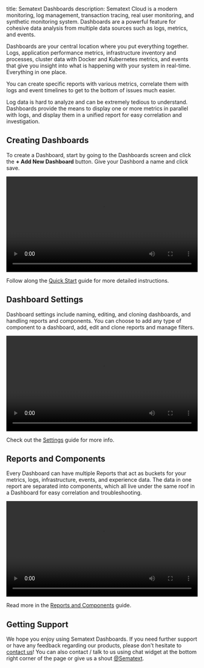 title: Sematext Dashboards
description: Sematext Cloud is a modern monitoring, log management, transaction tracing, real user monitoring, and synthetic monitoring system. Dashboards are a powerful feature for cohesive data analysis from multiple data sources such as logs, metrics, and events.

Dashboards are your central location where you put everything together. Logs, application performance metrics, infrastructure inventory and processes, cluster data with Docker and Kubernetes metrics, and events that give you insight into what is happening with your system in real-time. Everything in one place. 

You can create specific reports with various metrics, correlate them with logs and event timelines to get to the bottom of issues much easier.

Log data is hard to analyze and can be extremely tedious to understand. Dashboards provide the means to display one or more metrics in parallel with logs, and display them in a unified report for easy correlation and investigation.

## Creating Dashboards
To create a Dashboard, start by going to the Dashboards screen and click the **+ Add New Dashboard** button. Give your Dashbord a name and click save.

<video style="display:block; width:100%; height:auto;" controls autoplay>
  <source src="https://cdn.sematext.com/videos/create-dash.mp4" type="video/mp4" />
</video>

Follow along the [Quick Start](./quick-start) guide for more detailed instructions.

## Dashboard Settings
Dashboard settings include naming, editing, and cloning dashboards, and handling reports and components. You can choose to add any type of component to a dashboard, add, edit and clone reports and manage filters.

<video style="display:block; width:100%; height:auto;" controls>
  <source src="https://cdn.sematext.com/videos/dash-settings.mp4" type="video/mp4" />
</video>

Check out the [Settings](./settings) guide for more info.

## Reports and Components
Every Dashboard can have multiple Reports that act as buckets for your metrics, logs, infrastructure, events, and experience data. The data in one report are separated into components, which all live under the same roof in a Dashboard for easy correlation and troubleshooting.

<video style="display:block; width:100%; height:auto;" controls>
  <source src="https://cdn.sematext.com/videos/component-types.mp4" type="video/mp4" />
</video>

Read more in the [Reports and Components](./reports-and-components) guide.

## Getting Support

We hope you enjoy using Sematext Dashboards. If you need further support or have any feedback regarding our products, please don't hesitate to [contact us](mailto:support@sematext.com)! You can also contact / talk to us using chat widget at the bottom right corner of the page or give us a shout [@Sematext](https://twitter.com/sematext). 
